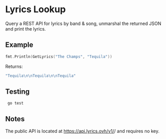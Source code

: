 Lyrics Lookup
======

Query a REST API for lyrics by band & song, unmarshal the returned JSON and print the lyrics.

## Example
```go
fmt.Println(GetLyrics("The Champs", "Tequila"))
```
Returns:
```go
"Tequila\n\nTequila\n\nTequila"
```

## Testing
```
 go test
```

## Notes
The public API is located at https://api.lyrics.ovh/v1/<BandName>/<SongName> and requires no key.